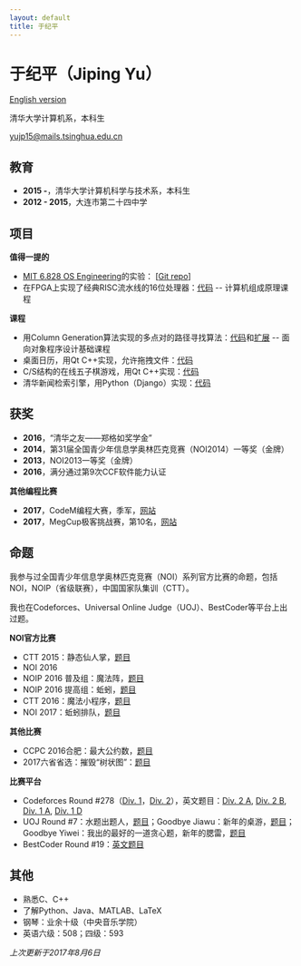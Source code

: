 ```yaml
---
layout: default
title: 于纪平
---
```


# 于纪平（Jiping Yu）

[English version](yjp_en.html)

清华大学计算机系，本科生

[yujp15@mails.tsinghua.edu.cn](mailto:yujp15@mails.tsinghua.edu.cn)

## 教育

* **2015 -**，清华大学计算机科学与技术系，本科生
* **2012 - 2015**，大连市第二十四中学

## 项目

**值得一提的**

* [MIT 6.828 OS Engineering](https://pdos.csail.mit.edu/6.828/2016/)的实验： [[Git repo](https://github.com/saffahyjp/6.828)]
* 在FPGA上实现了经典RISC流水线的16位处理器：[代码](https://github.com/saffahyjp/display/tree/master/cpu) -- 计算机组成原理课程

**课程**

* 用Column Generation算法实现的多点对的路径寻找算法：[代码](https://github.com/saffahyjp/display/tree/master/mulpath)和[扩展](https://github.com/saffahyjp/display/tree/master/mulpath_large) -- 面向对象程序设计基础课程
* 桌面日历，用Qt C++实现，允许拖拽文件：[代码](https://github.com/saffahyjp/display/tree/master/calendar)
* C/S结构的在线五子棋游戏，用Qt C++实现：[代码](https://github.com/saffahyjp/display/tree/master/gobang_net)
* 清华新闻检索引擎，用Python（Django）实现：[代码](https://github.com/saffahyjp/display/tree/master/news_search)

## 获奖

* **2016**，“清华之友——郑格如奖学金”
* **2014**，第31届全国青少年信息学奥林匹克竞赛（NOI2014）一等奖（金牌）
* **2013**，NOI2013一等奖（金牌）
* **2016**，满分通过第9次CCF软件能力认证

**其他编程比赛**
* **2017**，CodeM编程大赛，季军，[网站](http://codem.meituan.com/)
* **2017**，MegCup极客挑战赛，第10名，[网站](https://2017.megcup.com/)

## 命题

我参与过全国青少年信息学奥林匹克竞赛（NOI）系列官方比赛的命题，包括NOI，NOIP（省级联赛），中国国家队集训（CTT）。

我也在Codeforces、Universal Online Judge（UOJ）、BestCoder等平台上出过题。

**NOI官方比赛**

* CTT 2015：静态仙人掌，[题目](http://uoj.ac/problem/158)
* NOI 2016
* NOIP 2016 普及组：魔法阵，[题目](https://www.luogu.org/problem/show?pid=2119)
* NOIP 2016 提高组：蚯蚓，[题目](http://uoj.ac/problem/264)
* CTT 2016：魔法小程序，[题目](http://uoj.ac/problem/267)
* NOI 2017：蚯蚓排队，[题目](http://uoj.ac/problem/315)

**其他比赛**

* CCPC 2016合肥：最大公约数，[题目](http://acm.hdu.edu.cn/showproblem.php?pid=5970)
* 2017六省省选：摧毁“树状图”：[题目](https://loj.ac/problem/2144)

**比赛平台**

* Codeforces Round #278（[Div. 1](http://codeforces.com/contest/487)，[Div. 2](http://codeforces.com/contest/488)），英文题目：[Div. 2 A](http://codeforces.com/contest/488/problem/A), [Div. 2 B](http://codeforces.com/contest/488/problem/B), [Div. 1 A](http://codeforces.com/contest/487/problem/A), [Div. 1 D](http://codeforces.com/contest/487/problem/D)
* UOJ Round #7：水题出题人，[题目](http://uoj.ac/problem/83)；Goodbye Jiawu：新年的桌游，[题目](http://uoj.ac/problem/68)；Goodbye Yiwei：我出的最好的一道贪心题，新年的腮雷，[题目](http://uoj.ac/problem/177)
* BestCoder Round #19：[英文题目](http://bestcoder.hdu.edu.cn/contests/contest_show.php?cid=551)

## 其他

* 熟悉C、C++
* 了解Python、Java、MATLAB、LaTeX
* 钢琴：业余十级（中央音乐学院）
* 英语六级：508；四级：593

*上次更新于2017年8月6日*

